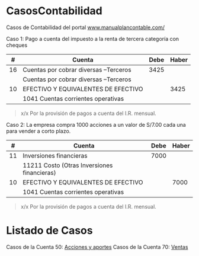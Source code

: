 # CasosContabilidad
Casos de Contabilidad del portal www.manualplancontable.com/

Caso 1: Pago a cuenta del impuesto a la renta de tercera categoría con cheques

| # | Cuenta | Debe | Haber |
|--|--|--|--| 
| 16 | Cuentas por cobrar diversas –Terceros    | 3425 |  | 
|  | Cuentas por cobrar diversas –Terceros    |  |  | 
| 10| EFECTIVO Y EQUIVALENTES DE EFECTIVO     |  | 3425 | 
| | 1041 Cuentas corrientes operativas     |  |  | 

> x/x Por la provisión de pagos a cuenta del I.R. mensual.

Caso 2: La empresa compra 1000 acciones a un valor de S/7.00 cada una para vender a corto plazo.

| # | Cuenta | Debe | Haber |
|------------|--|--|--| 
| 11 | Inversiones financieras    | 7000 |  | 
|  | 11211 Costo (Otras Inversiones financieras)    |  |  | 
| 10| EFECTIVO Y EQUIVALENTES DE EFECTIVO     |  | 7000 | 
| | 1041 Cuentas corrientes operativas     |  |  | 

> x/x Por la provisión de pagos a cuenta del I.R. mensual.

# Listado de Casos
Casos de la Cuenta 50: [Acciones y aportes](casos/50.md)
Casos de la Cuenta 70: [Ventas](casos/70.md)
<!--stackedit_data:
eyJoaXN0b3J5IjpbMTkzOTcxMTEsLTQxNTE5MDA5OF19
-->